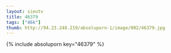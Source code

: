 ```yaml
--- 
layout: sieutv
title: 46379
tags: ["46k"]
thumb: http://94.23.248.219/absoluporn-1/image/002/46379.jpg
---
```

{% include absoluporn key="46379" %} 
